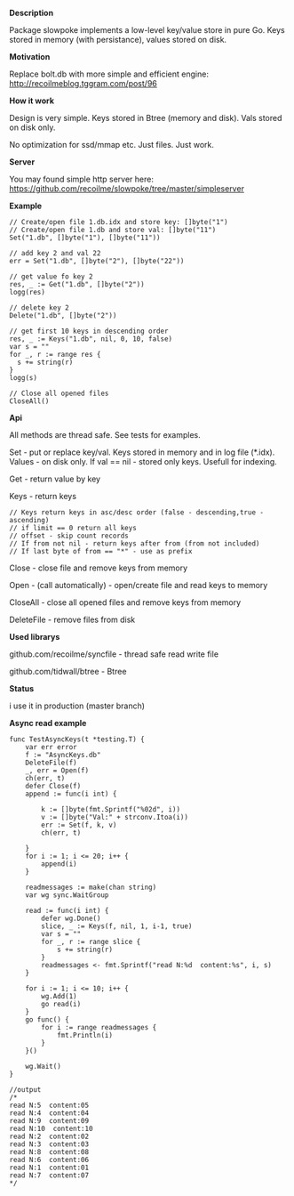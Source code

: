 **Description**

Package slowpoke implements a low-level key/value store in pure Go.
Keys stored in memory (with persistance), values stored on disk.


**Motivation**

Replace bolt.db with more simple and efficient engine: http://recoilmeblog.tggram.com/post/96

**How it work**

Design is very simple. Keys stored in Btree (memory and disk). Vals stored on disk only.

No optimization for ssd/mmap etc. Just files. Just work.


**Server**

You may found simple http server here: https://github.com/recoilme/slowpoke/tree/master/simpleserver

**Example**

```
// Create/open file 1.db.idx and store key: []byte("1")
// Create/open file 1.db and store val: []byte("11")
Set("1.db", []byte("1"), []byte("11"))

// add key 2 and val 22
err = Set("1.db", []byte("2"), []byte("22"))

// get value fo key 2
res, _ := Get("1.db", []byte("2"))
logg(res)

// delete key 2
Delete("1.db", []byte("2"))

// get first 10 keys in descending order 
res, _ := Keys("1.db", nil, 0, 10, false)
var s = ""
for _, r := range res {
  s += string(r)
}
logg(s)

// Close all opened files
CloseAll()
```

**Api**

All methods are thread safe. See tests for examples.


Set - put or replace key/val. Keys stored in memory and in log file (*.idx). Values - on disk only.
If val == nil - stored only keys. Usefull for indexing.


Get - return value by key


Keys - return keys
```
// Keys return keys in asc/desc order (false - descending,true - ascending)
// if limit == 0 return all keys
// offset - skip count records
// If from not nil - return keys after from (from not included)
// If last byte of from == "*" - use as prefix
```

Close - close file and remove keys from memory


Open - (call automatically) - open/create file and read keys to memory


CloseAll - close all opened files and remove keys from memory


DeleteFile - remove files from disk


**Used librarys**

github.com/recoilme/syncfile - thread safe read write file

github.com/tidwall/btree - Btree

**Status**

i use it in production (master branch)


**Async read example**

```
func TestAsyncKeys(t *testing.T) {
	var err error
	f := "AsyncKeys.db"
	DeleteFile(f)
	_, err = Open(f)
	ch(err, t)
	defer Close(f)
	append := func(i int) {

		k := []byte(fmt.Sprintf("%02d", i))
		v := []byte("Val:" + strconv.Itoa(i))
		err := Set(f, k, v)
		ch(err, t)

	}
	for i := 1; i <= 20; i++ {
		append(i)
	}

	readmessages := make(chan string)
	var wg sync.WaitGroup

	read := func(i int) {
		defer wg.Done()
		slice, _ := Keys(f, nil, 1, i-1, true)
		var s = ""
		for _, r := range slice {
			s += string(r)
		}
		readmessages <- fmt.Sprintf("read N:%d  content:%s", i, s)
	}

	for i := 1; i <= 10; i++ {
		wg.Add(1)
		go read(i)
	}
	go func() {
		for i := range readmessages {
			fmt.Println(i)
		}
	}()

	wg.Wait()
}

//output
/*
read N:5  content:05
read N:4  content:04
read N:9  content:09
read N:10  content:10
read N:2  content:02
read N:3  content:03
read N:8  content:08
read N:6  content:06
read N:1  content:01
read N:7  content:07
*/
```